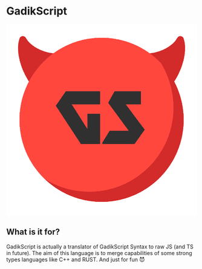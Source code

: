 # GadikScript
![alt text](https://github.com/Buor/GadikScript/blob/main/GS_Logo.png?raw=true)

## What is it for?
GadikScript is actually a translator of GadikScript Syntax to raw JS (and TS in future). The aim of this language is to merge capabilities of some strong types languages like C++ and RUST. And just for fun 😈